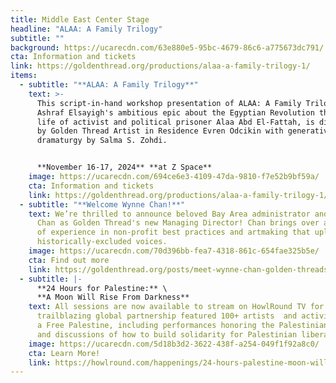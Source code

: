 ```yaml
---
title: Middle East Center Stage
headline: "ALAA: A Family Trilogy"
subtitle: ""
background: https://ucarecdn.com/63e880e5-95bc-4679-86c6-a775673dc791/
cta: Information and tickets
link: https://goldenthread.org/productions/alaa-a-family-trilogy-1/
items:
  - subtitle: "**ALAA: A Family Trilogy**"
    text: >-
      This script-in-hand workshop presentation of ALAA: A Family Trilogy, Adam
      Ashraf Elsayigh's ambitious epic about the Egyptian Revolution through the
      life of a﻿ctivist and political prisoner Alaa Abd El-Fattah, is directed
      by G﻿olden Thread Artist in Residence Evren Odcikin w﻿ith generative
      dramaturgy by Salma S. Zohdi.


      **November 16-17, 2024** **at Z Space**
    image: https://ucarecdn.com/694ce6e3-4109-47da-9810-f7e52b9bf59a/
    cta: Information and tickets
    link: https://goldenthread.org/productions/alaa-a-family-trilogy-1/
  - subtitle: "**Welcome Wynne Chan!**"
    text: We’re thrilled to announce beloved Bay Area administrator and artist Wynne
      Chan as Golden Thread's new Managing Director! Chan brings over a decade
      of experience in non-profit best practices and artmaking that uplifts
      historically-excluded voices.
    image: https://ucarecdn.com/70d396bb-fea7-4318-861c-654fae325b5e/
    cta: Find out more
    link: https://goldenthread.org/posts/meet-wynne-chan-golden-threads-new-managing-director/
  - subtitle: |-
      **24 Hours for Palestine:** \
      **A Moon Will Rise From Darkness**
    text: A﻿ll sessions are now available to stream on HowlRound TV for FREE! T﻿his
      t﻿railblazing global partnership featured 100+ artists  and activists for
      a Free Palestine, including performances honoring the Palestinian people
      and discussions of how to build solidarity for Palestinian liberation.
    image: https://ucarecdn.com/5d18b3d2-3622-438f-a254-049f1f92a8c0/
    cta: Learn More!
    link: https://howlround.com/happenings/24-hours-palestine-moon-will-rise-darkness
---
```

